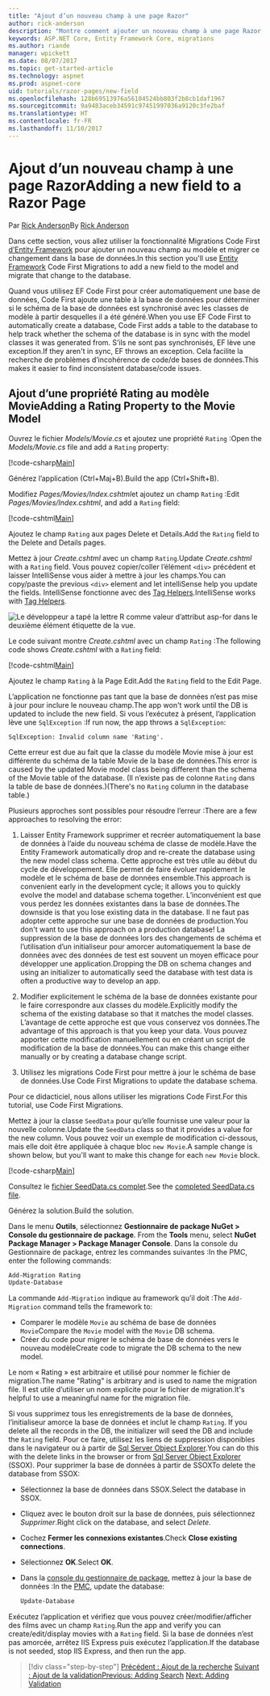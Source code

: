 ```yaml
---
title: "Ajout d’un nouveau champ à une page Razor"
author: rick-anderson
description: "Montre comment ajouter un nouveau champ à une page Razor avec Entity Framework Core"
keywords: ASP.NET Core, Entity Framework Core, migrations
ms.author: riande
manager: wpickett
ms.date: 08/07/2017
ms.topic: get-started-article
ms.technology: aspnet
ms.prod: aspnet-core
uid: tutorials/razor-pages/new-field
ms.openlocfilehash: 128b69513976a56104524bb803f2b8cb1daf1967
ms.sourcegitcommit: 9a9483aceb34591c97451997036a9120c3fe2baf
ms.translationtype: HT
ms.contentlocale: fr-FR
ms.lasthandoff: 11/10/2017
---
```

# <a name="adding-a-new-field-to-a-razor-page"></a><span data-ttu-id="e11ef-104">Ajout d’un nouveau champ à une page Razor</span><span class="sxs-lookup"><span data-stu-id="e11ef-104">Adding a new field to a Razor Page</span></span>

<span data-ttu-id="e11ef-105">Par [Rick Anderson](https://twitter.com/RickAndMSFT)</span><span class="sxs-lookup"><span data-stu-id="e11ef-105">By [Rick Anderson](https://twitter.com/RickAndMSFT)</span></span>

<span data-ttu-id="e11ef-106">Dans cette section, vous allez utiliser la fonctionnalité Migrations Code First [d’Entity Framework](https://docs.microsoft.com/ef/core/get-started/aspnetcore/new-db) pour ajouter un nouveau champ au modèle et migrer ce changement dans la base de données.</span><span class="sxs-lookup"><span data-stu-id="e11ef-106">In this section you'll use [Entity Framework](https://docs.microsoft.com/ef/core/get-started/aspnetcore/new-db) Code First Migrations to add a new field to the model and migrate that change to the database.</span></span>

<span data-ttu-id="e11ef-107">Quand vous utilisez EF Code First pour créer automatiquement une base de données, Code First ajoute une table à la base de données pour déterminer si le schéma de la base de données est synchronisé avec les classes de modèle à partir desquelles il a été généré.</span><span class="sxs-lookup"><span data-stu-id="e11ef-107">When you use EF Code First to automatically create a database, Code First adds a table to the database to help track whether the schema of the database is in sync with the model classes it was generated from.</span></span> <span data-ttu-id="e11ef-108">S’ils ne sont pas synchronisés, EF lève une exception.</span><span class="sxs-lookup"><span data-stu-id="e11ef-108">If they aren't in sync, EF throws an exception.</span></span> <span data-ttu-id="e11ef-109">Cela facilite la recherche de problèmes d’incohérence de code/de bases de données.</span><span class="sxs-lookup"><span data-stu-id="e11ef-109">This makes it easier to find inconsistent database/code issues.</span></span>

## <a name="adding-a-rating-property-to-the-movie-model"></a><span data-ttu-id="e11ef-110">Ajout d’une propriété Rating au modèle Movie</span><span class="sxs-lookup"><span data-stu-id="e11ef-110">Adding a Rating Property to the Movie Model</span></span>

<span data-ttu-id="e11ef-111">Ouvrez le fichier *Models/Movie.cs* et ajoutez une propriété `Rating` :</span><span class="sxs-lookup"><span data-stu-id="e11ef-111">Open the *Models/Movie.cs* file and add a `Rating` property:</span></span>

[!code-csharp[Main](razor-pages-start/sample/RazorPagesMovie/Models/MovieDateRating.cs?highlight=11&range=7-18)]

<span data-ttu-id="e11ef-112">Générez l’application (Ctrl+Maj+B).</span><span class="sxs-lookup"><span data-stu-id="e11ef-112">Build the app (Ctrl+Shift+B).</span></span>

<span data-ttu-id="e11ef-113">Modifiez *Pages/Movies/Index.cshtml*et ajoutez un champ `Rating` :</span><span class="sxs-lookup"><span data-stu-id="e11ef-113">Edit *Pages/Movies/Index.cshtml*, and add a `Rating` field:</span></span>

[!code-cshtml[Main](razor-pages-start/sample/RazorPagesMovie/Pages/Movies/Index.cshtml?highlight=40-42,61-63)]

<span data-ttu-id="e11ef-114">Ajoutez le champ `Rating` aux pages Delete et Details.</span><span class="sxs-lookup"><span data-stu-id="e11ef-114">Add the `Rating` field to the Delete and Details pages.</span></span>

<span data-ttu-id="e11ef-115">Mettez à jour *Create.cshtml* avec un champ `Rating`.</span><span class="sxs-lookup"><span data-stu-id="e11ef-115">Update *Create.cshtml* with a `Rating` field.</span></span> <span data-ttu-id="e11ef-116">Vous pouvez copier/coller l’élément `<div>` précédent et laisser IntelliSense vous aider à mettre à jour les champs.</span><span class="sxs-lookup"><span data-stu-id="e11ef-116">You can copy/paste the previous `<div>` element and let intelliSense help you update the fields.</span></span> <span data-ttu-id="e11ef-117">IntelliSense fonctionne avec des [Tag Helpers](xref:mvc/views/tag-helpers/intro).</span><span class="sxs-lookup"><span data-stu-id="e11ef-117">IntelliSense works with [Tag Helpers](xref:mvc/views/tag-helpers/intro).</span></span>

![Le développeur a tapé la lettre R comme valeur d’attribut asp-for dans le deuxième élément étiquette de la vue.](new-field/_static/cr.png)

<span data-ttu-id="e11ef-121">Le code suivant montre *Create.cshtml* avec un champ `Rating` :</span><span class="sxs-lookup"><span data-stu-id="e11ef-121">The following code shows *Create.cshtml* with a `Rating` field:</span></span>

[!code-cshtml[Main](razor-pages-start/sample/RazorPagesMovie/Pages/Movies/Create.cshtml?highlight=36-40)]

<span data-ttu-id="e11ef-122">Ajoutez le champ `Rating` à la Page Edit.</span><span class="sxs-lookup"><span data-stu-id="e11ef-122">Add the `Rating` field to the Edit Page.</span></span>

<span data-ttu-id="e11ef-123">L’application ne fonctionne pas tant que la base de données n’est pas mise à jour pour inclure le nouveau champ.</span><span class="sxs-lookup"><span data-stu-id="e11ef-123">The app won't work until the DB is updated to include the new field.</span></span> <span data-ttu-id="e11ef-124">Si vous l’exécutez à présent, l’application lève une `SqlException` :</span><span class="sxs-lookup"><span data-stu-id="e11ef-124">If run now, the app throws a `SqlException`:</span></span>

```
SqlException: Invalid column name 'Rating'.
```

<span data-ttu-id="e11ef-125">Cette erreur est due au fait que la classe du modèle Movie mise à jour est différente du schéma de la table Movie de la base de données.</span><span class="sxs-lookup"><span data-stu-id="e11ef-125">This error is caused by the updated Movie model class being different than the schema of the Movie table of the database.</span></span> <span data-ttu-id="e11ef-126">(Il n’existe pas de colonne `Rating` dans la table de base de données.)</span><span class="sxs-lookup"><span data-stu-id="e11ef-126">(There's no `Rating` column in the database table.)</span></span>

<span data-ttu-id="e11ef-127">Plusieurs approches sont possibles pour résoudre l’erreur :</span><span class="sxs-lookup"><span data-stu-id="e11ef-127">There are a few approaches to resolving the error:</span></span>

1. <span data-ttu-id="e11ef-128">Laisser Entity Framework supprimer et recréer automatiquement la base de données à l’aide du nouveau schéma de classe de modèle.</span><span class="sxs-lookup"><span data-stu-id="e11ef-128">Have the Entity Framework automatically drop and re-create the database using  the new model class schema.</span></span> <span data-ttu-id="e11ef-129">Cette approche est très utile au début du cycle de développement. Elle permet de faire évoluer rapidement le modèle et le schéma de base de données ensemble.</span><span class="sxs-lookup"><span data-stu-id="e11ef-129">This approach is convenient early in the development cycle; it allows you to quickly evolve the model and database schema together.</span></span> <span data-ttu-id="e11ef-130">L’inconvénient est que vous perdez les données existantes dans la base de données.</span><span class="sxs-lookup"><span data-stu-id="e11ef-130">The downside is that you lose existing data in the database.</span></span> <span data-ttu-id="e11ef-131">Il ne faut pas adopter cette approche sur une base de données de production.</span><span class="sxs-lookup"><span data-stu-id="e11ef-131">You don't want to use this approach on a production database!</span></span> <span data-ttu-id="e11ef-132">La suppression de la base de données lors des changements de schéma et l’utilisation d’un initialiseur pour amorcer automatiquement la base de données avec des données de test est souvent un moyen efficace pour développer une application.</span><span class="sxs-lookup"><span data-stu-id="e11ef-132">Dropping the DB on schema changes and using an initializer to automatically seed the database with test data is often a productive way to develop an app.</span></span>

2. <span data-ttu-id="e11ef-133">Modifier explicitement le schéma de la base de données existante pour le faire correspondre aux classes du modèle.</span><span class="sxs-lookup"><span data-stu-id="e11ef-133">Explicitly modify the schema of the existing database so that it matches the model classes.</span></span> <span data-ttu-id="e11ef-134">L’avantage de cette approche est que vous conservez vos données.</span><span class="sxs-lookup"><span data-stu-id="e11ef-134">The advantage of this approach is that you keep your data.</span></span> <span data-ttu-id="e11ef-135">Vous pouvez apporter cette modification manuellement ou en créant un script de modification de la base de données.</span><span class="sxs-lookup"><span data-stu-id="e11ef-135">You can make this change either manually or by creating a database change script.</span></span>

3. <span data-ttu-id="e11ef-136">Utilisez les migrations Code First pour mettre à jour le schéma de base de données.</span><span class="sxs-lookup"><span data-stu-id="e11ef-136">Use Code First Migrations to update the database schema.</span></span>

<span data-ttu-id="e11ef-137">Pour ce didacticiel, nous allons utiliser les migrations Code First.</span><span class="sxs-lookup"><span data-stu-id="e11ef-137">For this tutorial, use Code First Migrations.</span></span>

<span data-ttu-id="e11ef-138">Mettez à jour la classe `SeedData` pour qu’elle fournisse une valeur pour la nouvelle colonne.</span><span class="sxs-lookup"><span data-stu-id="e11ef-138">Update the `SeedData` class so that it provides a value for the new column.</span></span> <span data-ttu-id="e11ef-139">Vous pouvez voir un exemple de modification ci-dessous, mais elle doit être appliquée à chaque bloc `new Movie`.</span><span class="sxs-lookup"><span data-stu-id="e11ef-139">A sample change is shown below, but you'll want to make this change for each `new Movie` block.</span></span>

[!code-csharp[Main](razor-pages-start/sample/RazorPagesMovie/Models/SeedDataRating.cs?name=snippet1&highlight=8)]

<span data-ttu-id="e11ef-140">Consultez le [fichier SeedData.cs complet](https://github.com/aspnet/Docs/blob/master/aspnetcore/tutorials/razor-pages/razor-pages-start/sample/RazorPagesMovie/Models/SeedDataRating.cs).</span><span class="sxs-lookup"><span data-stu-id="e11ef-140">See the [completed SeedData.cs file](https://github.com/aspnet/Docs/blob/master/aspnetcore/tutorials/razor-pages/razor-pages-start/sample/RazorPagesMovie/Models/SeedDataRating.cs).</span></span>

<span data-ttu-id="e11ef-141">Générez la solution.</span><span class="sxs-lookup"><span data-stu-id="e11ef-141">Build the solution.</span></span>

<span data-ttu-id="e11ef-142"><a name="pmc"></a> Dans le menu **Outils**, sélectionnez **Gestionnaire de package NuGet > Console du gestionnaire de package**.</span><span class="sxs-lookup"><span data-stu-id="e11ef-142"><a name="pmc"></a> From the **Tools** menu, select **NuGet Package Manager > Package Manager Console**.</span></span>
<span data-ttu-id="e11ef-143">Dans la console du Gestionnaire de package, entrez les commandes suivantes :</span><span class="sxs-lookup"><span data-stu-id="e11ef-143">In the PMC, enter the following commands:</span></span>

```powershell
Add-Migration Rating
Update-Database
```

<span data-ttu-id="e11ef-144">La commande `Add-Migration` indique au framework qu’il doit :</span><span class="sxs-lookup"><span data-stu-id="e11ef-144">The `Add-Migration` command tells the framework to:</span></span>

* <span data-ttu-id="e11ef-145">Comparer le modèle `Movie` au schéma de base de données `Movie`</span><span class="sxs-lookup"><span data-stu-id="e11ef-145">Compare the `Movie` model with the `Movie` DB schema.</span></span>
* <span data-ttu-id="e11ef-146">Créer du code pour migrer le schéma de base de données vers le nouveau modèle</span><span class="sxs-lookup"><span data-stu-id="e11ef-146">Create code to migrate the DB schema to the new model.</span></span>

<span data-ttu-id="e11ef-147">Le nom « Rating » est arbitraire et utilisé pour nommer le fichier de migration.</span><span class="sxs-lookup"><span data-stu-id="e11ef-147">The name "Rating" is arbitrary and is used to name the migration file.</span></span> <span data-ttu-id="e11ef-148">Il est utile d’utiliser un nom explicite pour le fichier de migration.</span><span class="sxs-lookup"><span data-stu-id="e11ef-148">It's helpful to use a meaningful name for the migration file.</span></span>

<span data-ttu-id="e11ef-149"><a name="ssox"></a> Si vous supprimez tous les enregistrements de la base de données, l’initialiseur amorce la base de données et inclut le champ `Rating`.</span><span class="sxs-lookup"><span data-stu-id="e11ef-149"><a name="ssox"></a> If you delete all the records in the DB, the initializer will seed the DB and include the `Rating` field.</span></span> <span data-ttu-id="e11ef-150">Pour ce faire, utilisez les liens de suppression disponibles dans le navigateur ou à partir de [Sql Server Object Explorer](xref:tutorials/razor-pages/sql#ssox).</span><span class="sxs-lookup"><span data-stu-id="e11ef-150">You can do this with the delete links in the browser or from [Sql Server Object Explorer](xref:tutorials/razor-pages/sql#ssox) (SSOX).</span></span> <span data-ttu-id="e11ef-151">Pour supprimer la base de données à partir de SSOX</span><span class="sxs-lookup"><span data-stu-id="e11ef-151">To delete the database from SSOX:</span></span>

* <span data-ttu-id="e11ef-152">Sélectionnez la base de données dans SSOX.</span><span class="sxs-lookup"><span data-stu-id="e11ef-152">Select the database in SSOX.</span></span>
* <span data-ttu-id="e11ef-153">Cliquez avec le bouton droit sur la base de données, puis sélectionnez *Supprimer*.</span><span class="sxs-lookup"><span data-stu-id="e11ef-153">Right click on the database, and select *Delete*.</span></span>
* <span data-ttu-id="e11ef-154">Cochez **Fermer les connexions existantes**.</span><span class="sxs-lookup"><span data-stu-id="e11ef-154">Check **Close existing connections**.</span></span>
* <span data-ttu-id="e11ef-155">Sélectionnez **OK**.</span><span class="sxs-lookup"><span data-stu-id="e11ef-155">Select **OK**.</span></span>
* <span data-ttu-id="e11ef-156">Dans la [console du gestionnaire de package](xref:tutorials/razor-pages/new-field#pmc), mettez à jour la base de données :</span><span class="sxs-lookup"><span data-stu-id="e11ef-156">In the [PMC](xref:tutorials/razor-pages/new-field#pmc), update the database:</span></span>

  ```powershell
  Update-Database
  ```

<span data-ttu-id="e11ef-157">Exécutez l’application et vérifiez que vous pouvez créer/modifier/afficher des films avec un champ `Rating`.</span><span class="sxs-lookup"><span data-stu-id="e11ef-157">Run the app and verify you can create/edit/display movies with a `Rating` field.</span></span> <span data-ttu-id="e11ef-158">Si la base de données n’est pas amorcée, arrêtez IIS Express puis exécutez l’application.</span><span class="sxs-lookup"><span data-stu-id="e11ef-158">If the database is not seeded, stop IIS Express, and then run the app.</span></span>

>[!div class="step-by-step"]
<span data-ttu-id="e11ef-159">[Précédent : Ajout de la recherche](xref:tutorials/razor-pages/search)
[Suivant : Ajout de la validation](xref:tutorials/razor-pages/validation)</span><span class="sxs-lookup"><span data-stu-id="e11ef-159">[Previous: Adding Search](xref:tutorials/razor-pages/search)
[Next: Adding Validation](xref:tutorials/razor-pages/validation)</span></span>
